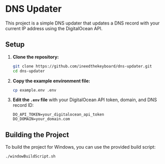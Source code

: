# DNS Updater

This project is a simple DNS updater that updates a DNS record with your current IP address using the DigitalOcean API.

## Setup

1. **Clone the repository:**

    ```sh
    git clone https://github.com/ineedthekeyboard/dns-updater.git
    cd dns-updater
    ```

2. **Copy the example environment file:**

    ```sh
    cp example.env .env
    ```

3. **Edit the `.env` file** with your DigitalOcean API token, domain, and DNS record ID:

    ```env
    DO_API_TOKEN=your_digitalocean_api_token
    DO_DOMAIN=your_domain.com
    ```

## Building the Project

To build the project for Windows, you can use the provided build script:

```sh
./windowBuildScript.sh
```
